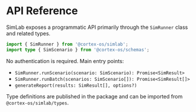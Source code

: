 # API Reference

SimLab exposes a programmatic API primarily through the `SimRunner` class and related types.

```typescript
import { SimRunner } from '@cortex-os/simlab';
import type { SimScenario } from '@cortex-os/schemas';
```

No authentication is required. Main entry points:

- `SimRunner.runScenario(scenario: SimScenario): Promise<SimResult>`
- `SimRunner.runBatch(scenarios: SimScenario[]): Promise<SimResult[]>`
- `generateReport(results: SimResult[], options?)`

Type definitions are published in the package and can be imported from `@cortex-os/simlab/types`.


